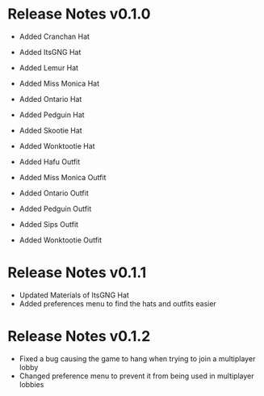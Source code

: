 # Release Notes v0.1.0

- Added Cranchan Hat
- Added ItsGNG Hat
- Added Lemur Hat
- Added Miss Monica Hat
- Added Ontario Hat
- Added Pedguin Hat
- Added Skootie Hat
- Added Wonktootie Hat

- Added Hafu Outfit
- Added Miss Monica Outfit
- Added Ontario Outfit
- Added Pedguin Outfit
- Added Sips Outfit
- Added Wonktootie  Outfit

# Release Notes v0.1.1

- Updated Materials of ItsGNG Hat
- Added preferences menu to find the hats and outfits easier

# Release Notes v0.1.2

- Fixed a bug causing the game to hang when trying to join a multiplayer lobby
- Changed preference menu to prevent it from being used in multiplayer lobbies